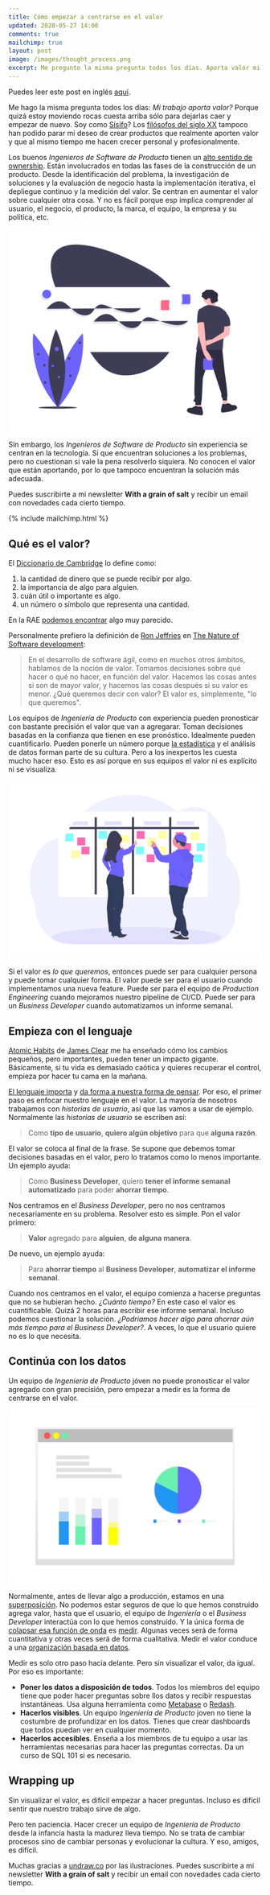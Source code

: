 ```yaml
---
title: Cómo empezar a centrarse en el valor
updated: 2020-05-27 14:00
comments: true
mailchimp: true
layout: post
image: /images/thought_process.png
excerpt: Me pregunto la misma pregunta todos los días. Aporta valor mi trabajo? O estoy moviendo rocas cuesta arriba sólo para dejarlas caer y empezar de nuevo?
---
```


Puedes leer este post en inglés [aquí](/focus-on-value).

Me hago la misma pregunta todos los días: _Mi trabajo aporta valor?_ Porque quizá estoy moviendo rocas cuesta arriba sólo para dejarlas caer y empezar de nuevo. Soy como [Sísifo](https://www.youtube.com/watch?v=q4pDUxth5fQ)? Los [filósofos del siglo XX](https://www.youtube.com/watch?v=jQOfbObFOCw) tampoco han podido parar mi deseo de crear productos que realmente aporten valor y que al mismo tiempo me hacen crecer personal y profesionalmente.

Los buenos _Ingenieros de Software de Producto_ tienen un [alto sentido de ownership](https://www.youtube.com/watch?v=ljqra3BcqWM). Están involucrados en todas las fases de la construcción de un producto. Desde la identificación del problema, la investigación de soluciones y la evaluación de negocio hasta la implementación iterativa, el depliegue continuo y la medición del valor. Se centran en aumentar el valor sobre cualquier otra cosa. Y no es fácil porque esp implica comprender al usuario, el negocio, el producto, la marca, el equipo, la empresa y su política, etc.

![](/images/thought_process.png)

Sin embargo, los _Ingenieros de Software de Producto_ sin experiencia se centran en la tecnología. Sí que encuentran soluciones a los problemas, pero no cuestionan si vale la pena resolverlo siquiera. No conocen el valor que están aportando, por lo que tampoco encuentran la solución más adecuada.

Puedes suscribirte a mi newsletter **With a grain of salt** y recibir un email con novedades cada cierto tiempo.

{% include mailchimp.html %}

## Qué es el valor?

El [Diccionario de Cambridge](https://dictionary.cambridge.org/es-LA/dictionary/english/value) lo define como:

1. la cantidad de dinero que se puede recibir por algo.
2. la importancia de algo para alguien.
3. cuán útil o importante es algo.
4. un número o símbolo que representa una cantidad.

En la RAE [podemos encontrar](https://dle.rae.es/valor) algo muy parecido.

Personalmente prefiero la definición de [Ron Jeffries](https://ronjeffries.com/) en [The Nature of Software development](https://www.amazon.es/Nature-Software-Development-Simple-Valuable/dp/1941222374):

> En el desarrollo de software ágil, como en muchos otros ámbitos, hablamos de la noción de valor. Tomamos decisiones sobre qué hacer o qué no hacer, en función del valor. Hacemos las cosas antes si son de mayor valor, y hacemos las cosas después si su valor es menor. ¿Qué queremos decir con valor? El valor es, simplemente, "lo que queremos".

Los equipos de _Ingeniería de Producto_ con experiencia pueden pronosticar con bastante precisión el valor que van a agregarar. Toman decisiones basadas en la confianza que tienen en ese pronóstico. Idealmente pueden cuantificarlo. Pueden ponerle un número porque [la estadística](https://medium.com/@joseperezaguera/some-basic-statistical-techniques-for-product-managers-250a02586453) y el análisis de datos forman parte de su cultura. Pero a los inexpertos les cuesta mucho hacer eso. Esto es así porque en sus equipos el valor ni es explícito ni se visualiza.

![](/images/scrum_board.png)

Si el valor es _lo que queremos_, entonces puede ser para cualquier persona y puede tomar cualquier forma. El valor puede ser para el usuario cuando implementamos una nueva feature. Puede ser para el equipo de _Production Engineering_ cuando mejoramos nuestro pipeline de CI/CD. Puede ser para un _Business Developer_ cuando automatizamos un informe semanal.

## Empieza con el lenguaje

[Atomic Habits](https://www.youtube.com/watch?v=U_nzqnXWvSo) de [James Clear](https://jamesclear.com) me ha enseñado cómo los cambios pequeños, pero importantes, pueden tener un impacto gigante. Básicamente, si tu vida es demasiado caótica y quieres recuperar el control, empieza por hacer tu cama en la mañana.

[El lenguaje importa](https://saylordotorg.github.io/text_stand-up-speak-out-the-practice-and-ethics-of-public-speaking/s16-the-importance-of-language.html) y [da forma a nuestra forma de pensar](https://www.youtube.com/watch?v=RKK7wGAYP6k). Por eso, el primer paso es enfocar nuestro lenguaje en el valor. La mayoría de nosotros trabajamos con _historias de usuario_, así que las vamos a usar de ejemplo. Normalmente las _historias de usuario_ se escriben así:

> Como **tipo de usuario**, **quiero algún objetivo** para que **alguna razón**.

El valor se coloca al final de la frase. Se supone que debemos tomar decisiones basadas en el valor, pero lo tratamos como lo menos importante. Un ejemplo ayuda:

> Como **Business Developer**, quiero **tener el informe semanal automatizado** para poder **ahorrar tiempo**.

Nos centramos en el _Business Developer_, pero no nos centramos necesariamente en su problema. Resolver esto es simple. Pon el valor primero:

> **Valor** agregado para **alguien**, **de alguna manera**.

De nuevo, un ejemplo ayuda:

> Para **ahorrar tiempo** al **Business Developer**, **automatizar el informe semanal**.

Cuando nos centramos en el valor, el equipo comienza a hacerse preguntas que no se hubieran hecho. _¿Cuánto tiempo?_ En este caso el valor es cuantificable. Quizá 2 horas para escribir ese informe semanal. Incluso podemos cuestionar la solución. _¿Podríamos hacer algo para ahorrar aún más tiempo para el Business Developer?_. A veces, lo que el usuario quiere no es lo que necesita.

## Continúa con los datos

Un equipo de _Ingeniería de Producto_ jóven no puede pronosticar el valor agregado con gran precisión, pero empezar a medir es la forma de centrarse en el valor.

![](/images/dashboard.png)

Normalmente, antes de llevar algo a producción, estamos en una [superposición](https://www.youtube.com/watch?v=UjaAxUO6-Uw). No podemos estar seguros de que lo que hemos construido agrega valor, hasta que el usuario, el equipo de _Ingeniería_ o el _Business Developer_ interactúa con lo que hemos construido. Y la única forma de [colapsar esa función de onda](https://www.youtube.com/watch?v=RlXdsyctD50) es [medir](https://www.amazon.es/Measure-What-Matters-Google-Foundation/dp/0525536221). Algunas veces será de forma cuantitativa y otras veces será de forma cualitativa. Medir el valor conduce a una [organización basada en datos](https://medium.com/@joseperezaguera/algunas-claves-y-herramientas-para-crear-una-cultura-organizativa-basada-en-datos-e9785a1498ac).

Medir es solo otro paso hacia delante. Pero sin visualizar el valor, da igual. Por eso es importante:

- **Poner los datos a disposición de todos**. Todos los miembros del equipo tiene que poder hacer preguntas sobre llos datos y recibir respuestas instantáneas. Usa alguna herramienta como [Metabase](https://www.metabase.com/) o [Redash](https://redash.io/).
- **Hacerlos visibles**. Un equipo _Ingeniería de Producto_ joven no tiene la costumbre de profundizar en los datos. Tienes que crear dashboards que todos puedan ver en cualquier momento.
- **Hacerlos accesibles**. Enseña a los miembros de tu equipo a usar las herramientas necesarias para hacer las preguntas correctas. Da un curso de SQL 101 si es necesario.

## Wrapping up

Sin visualizar el valor, es difícil empezar a hacer preguntas. Incluso es difícil sentir que nuestro trabajo sirve de algo.

Pero ten paciencia. Hacer crecer un equipo de _Ingeniería de Producto_ desde la infancia hasta la madurez lleva tiempo. No se trata de cambiar procesos sino de cambiar personas y evolucionar la cultura. Y eso, amigos, es difícil.

Muchas gracias a [undraw.co](https://undraw.co) por las ilustraciones. Puedes suscribirte a mi newsletter **With a grain of salt** y recibir un email con novedades cada cierto tiempo.
